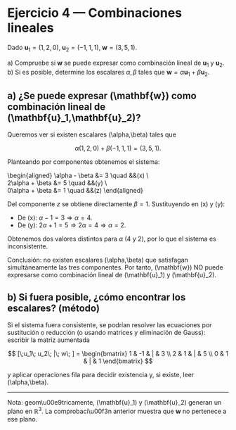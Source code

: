 # Ejercicio 4 — Combinaciones lineales

Dado $\mathbf{u}_1=(1,2,0),\;\mathbf{u}_2=(-1,1,1),\;\mathbf{w}=(3,5,1).$

a) Compruebe si $\mathbf{w}$ se puede expresar como combinación lineal de $\mathbf{u}_1$ y $\mathbf{u}_2$.  
b) Si es posible, determine los escalares $\alpha,\beta$ tales que $\mathbf{w}=\alpha\mathbf{u}_1+\beta\mathbf{u}_2$.

## a) ¿Se puede expresar \(\mathbf{w}\) como combinación lineal de \(\mathbf{u}\_1,\mathbf{u}\_2\)?

Queremos ver si existen escalares \(\alpha,\beta\) tales que

$$
\alpha(1,2,0)+\beta(-1,1,1) = (3,5,1).
$$

Planteando por componentes obtenemos el sistema:

\\begin{aligned}
\\alpha - \\beta &= 3 \\quad &&(x) \\\
2\\alpha + \\beta &= 5 \\quad &&(y) \\\
0\\alpha + \\beta &= 1 \\quad &&(z)
\\end{aligned}

Del componente $z$ se obtiene directamente $\beta=1$.
Sustituyendo en (x) y (y):

- De (x): $\alpha - 1 = 3 \Rightarrow \alpha = 4$.
- De (y): $2\alpha + 1 = 5 \Rightarrow 2\alpha = 4 \Rightarrow \alpha = 2$.

Obtenemos dos valores distintos para $\alpha$ (4 y 2), por lo que el sistema es inconsistente.

Conclusión: no existen escalares \(\alpha,\beta\) que satisfagan simultáneamente las tres componentes. Por tanto, \(\mathbf{w}\) NO puede expresarse como combinación lineal de \(\mathbf{u}\_1\) y \(\mathbf{u}\_2\).

## b) Si fuera posible, ¿cómo encontrar los escalares? (método)

Si el sistema fuera consistente, se podrían resolver las ecuaciones por sustitución o reducción (o usando matrices y eliminación de Gauss): escribir la matriz aumentada

$$
[\;u_1\; u_2\; |\; w\; ] = \begin{bmatrix}
1 & -1 & | & 3 \\
2 & 1 & | & 5 \\
0 & 1 & | & 1
\end{bmatrix}
$$

y aplicar operaciones fila para decidir existencia y, si existe, leer \(\alpha,\beta\).

---

Nota: geom\u00e9tricamente, \(\mathbf{u}\_1\) y \(\mathbf{u}\_2\) generan un plano en $\mathbb{R}^3$. La comprobaci\u00f3n anterior muestra que $\mathbf{w}$ no pertenece a ese plano.
